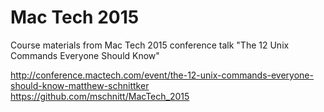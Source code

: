 # Mac Tech 2015
Course materials from Mac Tech 2015 conference talk "The 12 Unix Commands Everyone Should Know"

http://conference.mactech.com/event/the-12-unix-commands-everyone-should-know-matthew-schnittker
https://github.com/mschnitt/MacTech_2015
